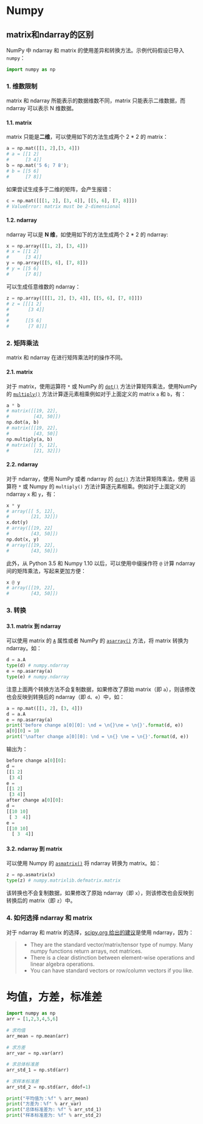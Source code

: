 # Numpy

## matrix和ndarray的区别

 NumPy 中 ndarray 和 matrix 的使用差异和转换方法。示例代码假设已导入 `numpy`：

```python
import numpy as np
```

### 1. 维数限制

matrix 和 ndarray 所能表示的数据维数不同，matrix 只能表示二维数据，而 ndarray 可以表示 N 维数据。

#### 1.1. matrix

matrix 只能是**二维**，可以使用如下的方法生成两个 2 * 2 的 matrix：

```python
a = np.mat([[1, 2],[3, 4]])
# a = [[1 2]
#      [3 4]]
b = np.mat('5 6; 7 8');
# b = [[5 6]
#      [7 8]]
```

如果尝试生成多于二维的矩阵，会产生报错：

```python
c = np.mat([[[1, 2], [3, 4]], [[5, 6], [7, 8]]])  
# ValueError: matrix must be 2-dimensional
```

#### 1.2. ndarray

ndarray 可以是 **N 维**，如使用如下的方法生成两个 2 * 2 的 ndarray:

```python
x = np.array([[1, 2], [3, 4]])
# x = [[1 2]
#      [3 4]]
y = np.array([[5, 6], [7, 8]])
# y = [[5 6]
#      [7 8]]
```

可以生成任意维数的 ndarray：

```python
z = np.array([[[1, 2], [3, 4]], [[5, 6], [7, 8]]])
# z = [[[1 2]
#       [3 4]]
#
#      [[5 6]
#       [7 8]]]
```

### 2. 矩阵乘法

matrix 和 ndarray 在进行矩阵乘法时的操作不同。

#### 2.1. matrix

对于 matrix，使用运算符 `*` 或 NumPy 的 [`dot()`](https://docs.scipy.org/doc/numpy/reference/generated/numpy.dot.html) 方法计算矩阵乘法，使用NumPy 的 [`multiply()`](https://docs.scipy.org/doc/numpy/reference/generated/numpy.multiply.html) 方法计算逐元素相乘例如对于上面定义的 matrix `a` 和 `b`，有：

```python
a * b
# matrix([[19, 22],
#         [43, 50]])
np.dot(a, b)
# matrix([[19, 22],
#         [43, 50]]
np.multiply(a, b)
# matrix([[ 5, 12],
#         [21, 32]])
```

#### 2.2. ndarray

对于 ndarray，使用 NumPy 或者 ndarray 的 [`dot()`](https://docs.scipy.org/doc/numpy/reference/generated/numpy.ndarray.dot.html) 方法计算矩阵乘法，使用 运算符 `*` 或 Numpy 的 `multiply()` 方法计算逐元素相乘。例如对于上面定义的 ndarray `x` 和 `y`，有：

```python
x * y
# array([[ 5, 12],
#        [21, 32]])
x.dot(y)
# array([[19, 22]
#        [43, 50]])
np.dot(x, y)
# array([[19, 22],
#        [43, 50]])
```

此外，从 Python 3.5 和 Numpy 1.10 以后，可以使用中缀操作符 `@` 计算 ndarray 间的矩阵乘法，写起来更加方便：

```python
x @ y
# array([[19, 22],
#        [43, 50]])
```

### 3. 转换

#### 3.1. matrix 到 ndarray

可以使用 matrix 的 [`A`](https://docs.scipy.org/doc/numpy-dev/reference/generated/numpy.matrix.A.html) 属性或者 NumPy 的 [`asarray()`](https://docs.scipy.org/doc/numpy/reference/generated/numpy.asarray.html) 方法，将 matrix 转换为 ndarray。如：

```python
d = a.A
type(d) # numpy.ndarray
e = np.asarray(a)
type(e) # numpy.ndarray
```

注意上面两个转换方法不会复制数据，如果修改了原始 matrix（即 `a`），则该修改也会反映到转换后的 ndarray（即 `d`、`e`）中，如：

```python
a = np.mat([[1, 2], [3, 4]])
d = a.A
e = np.asarray(a)
print('before change a[0][0]: \nd = \n{}\ne = \n{}'.format(d, e))
a[0][0] = 10
print('\nafter change a[0][0]: \nd = \n{} \ne = \n{}'.format(d, e))
```

输出为：

```python
before change a[0][0]: 
d = 
[[1 2]
 [3 4]
e = 
[[1 2]
 [3 4]]
after change a[0][0]: 
d = 
[[10 10]
 [ 3  4]] 
e = 
[[10 10]
  [ 3  4]]
```

#### 3.2. ndarray 到 matrix

可以使用 Numpy 的 [`asmatrix()`](https://docs.scipy.org/doc/numpy-1.10.4/reference/generated/numpy.asmatrix.html) 将 ndarray 转换为 matrix。如：

```python
z = np.asmatrix(x)
type(z) # numpy.matrixlib.defmatrix.matrix
```

该转换也不会复制数据，如果修改了原始 ndarray（即 `x`），则该修改也会反映到转换后的 matrix（即 `z`）中。

### 4. 如何选择 ndarray 和 matrix

对于 ndarray 和 matrix 的选择，[scipy.org 给出的建议](https://docs.scipy.org/doc/numpy-dev/user/numpy-for-matlab-users.html#array-or-matrix-which-should-i-use)是使用 ndarray，因为：

> - They are the standard vector/matrix/tensor type of numpy. Many numpy functions return arrays, not matrices.
> - There is a clear distinction between element-wise operations and linear algebra operations.
> - You can have standard vectors or row/column vectors if you like.

# 均值，方差，标准差

```python
import numpy as np 
arr = [1,2,3,4,5,6]
 
# 求均值
arr_mean = np.mean(arr)
 
# 求方差
arr_var = np.var(arr)
 
# 求总体标准差
arr_std_1 = np.std(arr)
 
# 求样本标准差
arr_std_2 = np.std(arr, ddof=1)
 
print("平均值为：%f" % arr_mean)
print("方差为：%f" % arr_var)
print("总体标准差为: %f" % arr_std_1)
print("样本标准差为: %f" % arr_std_2)
```


